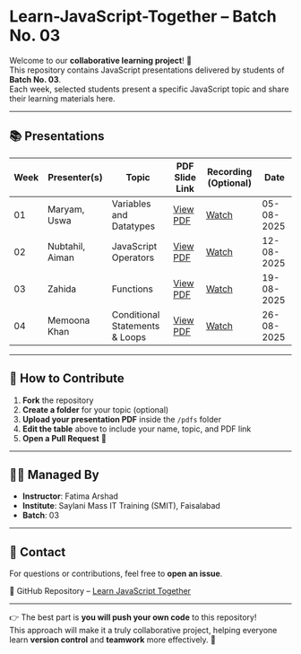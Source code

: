 # Learn-JavaScript-Together – Batch No. 03  

Welcome to our **collaborative learning project**! 🎉  
This repository contains JavaScript presentations delivered by students of **Batch No. 03**.  
Each week, selected students present a specific JavaScript topic and share their learning materials here.  

---

## 📚 Presentations  

| Week | Presenter(s)       | Topic                             | PDF Slide Link                                                                 | Recording (Optional)                                                                 | Date       |
| ---- | ------------------ | --------------------------------- | ------------------------------------------------------------------------------- | ----------------------------------------------------------------------------------- | ---------- |
| 01   | Maryam, Uswa       | Variables and Datatypes           | [View PDF](https://drive.google.com/file/d/13mqx9_KKLV5aK1eEfuuJeofFaFrOiZi7/view?usp=sharing) | [Watch](https://drive.google.com/file/d/1bt-VSSbYoVVIzfVoLc9GJF1E5Q8MrmLQ/view?usp=sharing) | 05-08-2025 |
| 02   | Nubtahil, Aiman    | JavaScript Operators              | [View PDF](https://drive.google.com/file/d/1H68cfeTeZxIcGoCXuyFtsqXVrBu_OgKl/view?usp=drive_link) | [Watch](https://drive.google.com/file/d/1GOfjog0GuENxtaMmhpNmvud-THN86T07/view?usp=drive_link) | 12-08-2025 |
| 03   | Zahida             | Functions                         | [View PDF](https://docs.google.com/presentation/d/1UO6JcxS4XKf4PtnaDo5TfCostCVBz6LWiQ57k4jIfEg/edit?usp=sharing) | [Watch](https://drive.google.com/file/d/1T7yjYR_Ox7NiHZ0Y6cJLvI5CdvUNI-l4/view?usp=sharing) | 19-08-2025 |
| 04   | Memoona Khan       | Conditional Statements & Loops    | [View PDF](https://docs.google.com/presentation/d/1UO6JcxS4XKf4PtnaDo5TfCostCVBz6LWiQ57k4jIfEg/edit?usp=sharing) | [Watch](https://drive.google.com/file/d/1luWb4hmahYVBxEJAPNKV16__pwKBWFgG/view?usp=drive_link) | 26-08-2025 |

---

## 🤝 How to Contribute  

1. **Fork** the repository  
2. **Create a folder** for your topic (optional)  
3. **Upload your presentation PDF** inside the `/pdfs` folder  
4. **Edit the table** above to include your name, topic, and PDF link  
5. **Open a Pull Request** 🚀  

---

## 🧑‍🏫 Managed By  

- **Instructor**: Fatima Arshad  
- **Institute**: Saylani Mass IT Training (SMIT), Faisalabad  
- **Batch**: 03  

---

## 💬 Contact  

For questions or contributions, feel free to **open an issue**.  

🔗 GitHub Repository – [Learn JavaScript Together](https://github.com/Fatimaarshad10/learn-JavaScript-together)  

---

👉 The best part is **you will push your own code** to this repository!  
This approach will make it a truly collaborative project, helping everyone learn **version control** and **teamwork** more effectively. 🚀  
